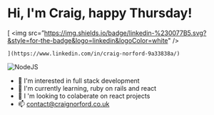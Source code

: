 # Hi, I'm Craig, happy Thursday!

[
    <img src=”https://img.shields.io/badge/linkedin-%230077B5.svg?&style=for-the-badge&logo=linkedin&logoColor=white" />
    
    ](https://www.linkedin.com/in/craig-norford-9a33838a/)


<img alt="NodeJS" src="https://img.shields.io/badge/node.js-%2343853D.svg?style=for-the-badge&logo=node-dot-js&logoColor=white"/>

- :eyes:  I'm interested in full stack development
- :seedling:  I'm currently learning, ruby on rails and react
- :revolving_hearts: I 'm looking to colaberate on react projects
- :mailbox:  contact@craignorford.co.uk